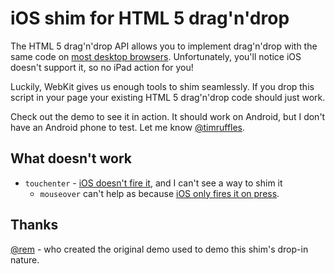 # iOS shim for HTML 5 drag'n'drop

The HTML 5 drag'n'drop API allows you to implement drag'n'drop
with the same code on [most desktop browsers](http://caniuse.com/#search=drag). Unfortunately, you'll notice iOS doesn't
support it, so no iPad action for you!

Luckily, WebKit gives us enough tools to shim seamlessly. If you drop
this script in your page your existing HTML 5 drag'n'drop code should
just work.

Check out the demo to see it in action. It should work on Android, but I
don't have an Android phone to test. Let me know <a
href="http://twitter.com/timruffles">@timruffles</a>.

## What doesn't work

* `touchenter` - [iOS doesn't fire it](https://developer.apple.com/library/ios/#documentation/AppleApplications/Reference/SafariWebContent/HandlingEvents/HandlingEvents.html#//apple_ref/doc/uid/TP40006511-SW5), and I can't see a way to shim it
  * `mouseover` can't help as
because [iOS only fires it on press](https://developer.apple.com/library/ios/#DOCUMENTATION/AppleApplications/Reference/SafariWebContent/CreatingContentforSafarioniPhone/CreatingContentforSafarioniPhone.html#//apple_ref/doc/uid/TP40006482-SW21).

## Thanks

<a href="http://twitter.com/rem">@rem</a> - who created the original demo used to demo this shim's
drop-in nature.
